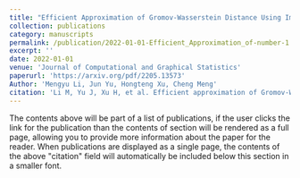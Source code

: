 ```yaml
---
title: "Efficient Approximation of Gromov-Wasserstein Distance Using Importance Sparsification"
collection: publications
category: manuscripts
permalink: /publication/2022-01-01-Efficient_Approximation_of-number-1
excerpt: ''
date: 2022-01-01
venue: 'Journal of Computational and Graphical Statistics'
paperurl: 'https://arxiv.org/pdf/2205.13573'
Author: 'Mengyu Li, Jun Yu, Hongteng Xu, Cheng Meng'
citation: 'Li M, Yu J, Xu H, et al. Efficient approximation of Gromov-Wasserstein distance using importance sparsification[J]. Journal of Computational and Graphical Statistics, 2023, 32(4): 1512-1523.'
---
```


The contents above will be part of a list of publications, if the user clicks the link for the publication than the contents of section will be rendered as a full page, allowing you to provide more information about the paper for the reader. When publications are displayed as a single page, the contents of the above "citation" field will automatically be included below this section in a smaller font.